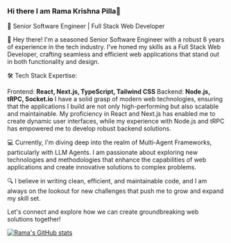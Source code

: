 ### Hi there I am Rama Krishna Pilla👋

🚀 Senior Software Engineer | Full Stack Web Developer 

👋 Hey there! I'm a seasoned Senior Software Engineer with a robust 6 years of experience in the tech industry. I've honed my skills as a Full Stack Web Developer, crafting seamless and efficient web applications that stand out in both functionality and design.

🛠️ Tech Stack Expertise:

Frontend: **React, Next.js, TypeScript, Tailwind CSS**
Backend: **Node.js, tRPC, Socket.io**
I have a solid grasp of modern web technologies, ensuring that the applications I build are not only high-performing but also scalable and maintainable. My proficiency in React and Next.js has enabled me to create dynamic user interfaces, while my experience with Node.js and tRPC has empowered me to develop robust backend solutions.

💻 Currently, I'm diving deep into the realm of Multi-Agent Frameworks, particularly with LLM Agents. I am passionate about exploring new technologies and methodologies that enhance the capabilities of web applications and create innovative solutions to complex problems.

🔍 I believe in writing clean, efficient, and maintainable code, and I am always on the lookout for new challenges that push me to grow and expand my skill set.

Let's connect and explore how we can create groundbreaking web solutions together!

[![Rama's GitHub stats](https://github-readme-stats.vercel.app/api?username=Arrekhey)](https://github.com/Arrekhey/github-readme-stats)


<!--
**Arrekhey/Arrekhey** is a ✨ _special_ ✨ repository because its `README.md` (this file) appears on your GitHub profile.

Here are some ideas to get you started:

- 🔭 I’m currently working on ...
- 🌱 I’m currently learning ...
- 👯 I’m looking to collaborate on ...
- 🤔 I’m looking for help with ...
- 💬 Ask me about ...
- 📫 How to reach me: ...
- 😄 Pronouns: ...
- ⚡ Fun fact: ...
-->
